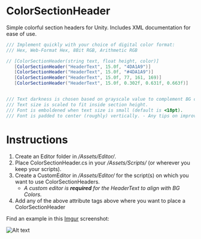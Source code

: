 # ColorSectionHeader
Simple colorful section headers for Unity.
Includes XML documentation for ease of use.
```CS
/// Implement quickly with your choice of digital color format:
/// Hex, Web-Format Hex, 8Bit RGB, Arithmetic RGB

// [ColorSectionHeader(string text, float height, color)]
   [ColorSectionHeader("HeaderText", 15.0f, "4DA1A9")]
   [ColorSectionHeader("HeaderText", 15.0f, "#4DA1A9")]
   [ColorSectionHeader("HeaderText", 15.0f, 77, 161, 169)]
   [ColorSectionHeader("HeaderText", 15.0f, 0.302f, 0.631f, 0.663f)]


/// Text darkness is chosen based on grayscale value to complement BG color.
/// Text size is scaled to fit inside section height.
/// Font is emboldened when text size is small (default is <18pt).
/// Font is padded to center (roughly) vertically. - Any tips on improving this would be helpful.

```

# Instructions
1. Create an Editor folder in */Assets/Editor/*.
2. Place ColorSectionHeader.cs in your */Assets/Scripts/* (or wherever you keep your scripts).
3. Create a CustomEditor in */Assets/Editor/* for the script(s) on which you want to use ColorSectionHeaders.
   * *A custom editor is **required** for the HeaderText to align with BG Colors.*
4. Add any of the above attribute tags above where you want to place a ColorSectionHeader

Find an example in this [Imgur](https://i.imgur.com/sE2L4Do.png) screenshot: 

![Alt text](https://i.imgur.com/sE2L4Do.png?raw=true "Title")
